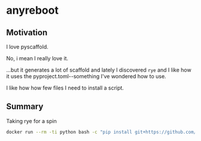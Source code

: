 # anyreboot

## Motivation

I love pyscaffold.

No, i mean I really love it.

...but it generates a lot of scaffold and lately I discovered `rye` and I like how it uses the pyproject.toml--something I've wondered how to use.

I like how how few files I need to install a script.

## Summary

Taking rye for a spin

```bash
docker run --rm -ti python bash -c "pip install git+https://github.com/taylormonacelli/anyreboot && find /usr/local/lib/*/site-packages/anyreboot -name mymain.tmpl && hello"
```
